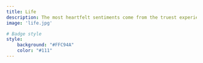 ```yaml
---
title: Life
description: The most heartfelt sentiments come from the truest experiences of life.
image: 'life.jpg'

# Badge style
style:
    background: "#FFC94A"
    color: "#111"
---
```

